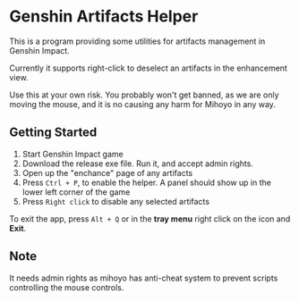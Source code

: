 # Genshin Artifacts Helper

This is a program providing some utilities for artifacts management in Genshin Impact.

Currently it supports right-click to deselect an artifacts in the enhancement view.

Use this at your own risk. You probably won't get banned, as we are only moving the mouse, and it is no causing any harm for Mihoyo in any way.


## Getting Started
1. Start Genshin Impact game
2. Download the release exe file. Run it, and accept admin rights.
3. Open up the "enchance" page of any artifacts
3. Press `Ctrl + P`, to enable the helper. A panel should show up in the lower left corner of the game
4. Press `Right click` to disable any selected artifacts

To exit the app, press `Alt + Q` or in the __tray menu__ right click on the icon and __Exit__.

## Note
It needs admin rights as mihoyo has anti-cheat system to prevent scripts controlling the mouse controls.
